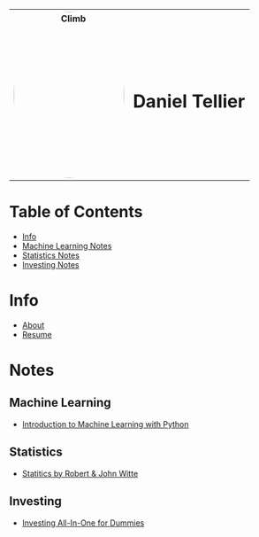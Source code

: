 <table>
<tr>
<th><img style="border-radius: 50%;" src="./images/classy-climb.jpg" alt="Climb" width="200" height="300"></th>
<th><h1>Daniel Tellier</h1></th>
</tr>
</table>

# Table of Contents
- [Info](#info)
- [Machine Learning Notes](#machine-learning)
- [Statistics Notes](#statistics)
- [Investing Notes](#investing)

# Info
- [About](./about.md)
- [Resume](./docs/daniel_tellier.pdf)

# Notes
## Machine Learning
- [Introduction to Machine Learning with Python](./notes/intro_ml_python.md)

## Statistics
- [Statitics by Robert & John Witte](./notes/statistics_witte.md)

## Investing
- [Investing All-In-One for Dummies](./notes/investing_for_dummies.md)